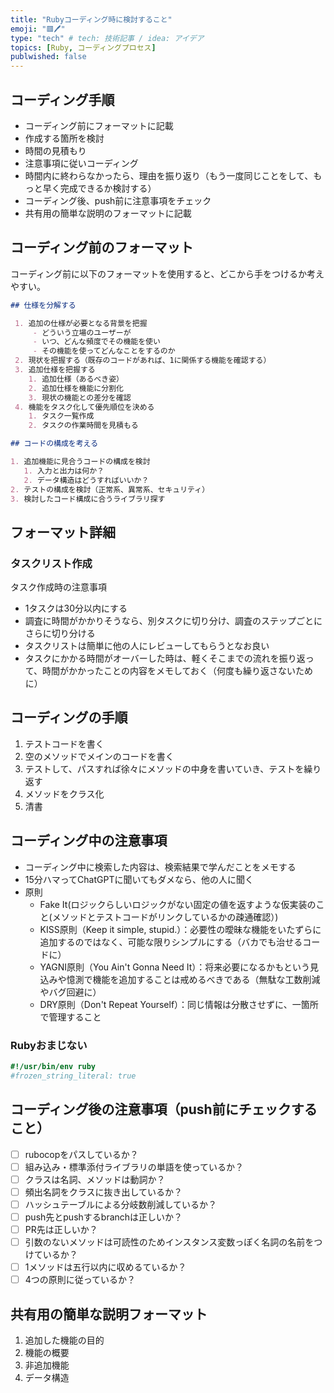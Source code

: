 ```yaml
---
title: "Rubyコーディング時に検討すること"
emoji: "🟥🖊️"
type: "tech" # tech: 技術記事 / idea: アイデア
topics: [Ruby, コーディングプロセス]
publwished: false
---
```


## コーディング手順

- コーディング前にフォーマットに記載
- 作成する箇所を検討
- 時間の見積もり
- 注意事項に従いコーディング
- 時間内に終わらなかったら、理由を振り返り（もう一度同じことをして、もっと早く完成できるか検討する）
- コーディング後、push前に注意事項をチェック
- 共有用の簡単な説明のフォーマットに記載

## コーディング前のフォーマット

コーディング前に以下のフォーマットを使用すると、どこから手をつけるか考えやすい。

```markdown
## 仕様を分解する

 1. 追加の仕様が必要となる背景を把握
     - どういう立場のユーザーが
     - いつ、どんな頻度でその機能を使い
     - その機能を使ってどんなことをするのか
 2. 現状を把握する（既存のコードがあれば、1に関係する機能を確認する）
 3. 追加仕様を把握する
    1. 追加仕様（あるべき姿）
    2. 追加仕様を機能に分割化
    3. 現状の機能との差分を確認
 4. 機能をタスク化して優先順位を決める
    1. タスク一覧作成
    2. タスクの作業時間を見積もる

## コードの構成を考える

1. 追加機能に見合うコードの構成を検討
   1. 入力と出力は何か？
   2. データ構造はどうすればいいか？
2. テストの構成を検討（正常系、異常系、セキュリティ）
3. 検討したコード構成に合うライブラリ探す
```

## フォーマット詳細

### タスクリスト作成

タスク作成時の注意事項

- 1タスクは30分以内にする
- 調査に時間がかかりそうなら、別タスクに切り分け、調査のステップごとにさらに切り分ける
- タスクリストは簡単に他の人にレビューしてもらうとなお良い
- タスクにかかる時間がオーバーした時は、軽くそこまでの流れを振り返って、時間がかかったことの内容をメモしておく（何度も繰り返さないために）

## コーディングの手順

1. テストコードを書く
2. 空のメソッドでメインのコードを書く
3. テストして、パスすれば徐々にメソッドの中身を書いていき、テストを繰り返す
4. メソッドをクラス化
5. 清書

## コーディング中の注意事項

- コーディング中に検索した内容は、検索結果で学んだことをメモする
- 15分ハマってChatGPTに聞いてもダメなら、他の人に聞く
- 原則
  - Fake It(ロジックらしいロジックがない固定の値を返すような仮実装のこと(メソッドとテストコードがリンクしているかの疎通確認）)
  - KISS原則（Keep it simple, stupid.）：必要性の曖昧な機能をいたずらに追加するのではなく、可能な限りシンプルにする（バカでも治せるコードに）
  - YAGNI原則（You Ain't Gonna Need It）：将来必要になるかもという見込みや憶測で機能を追加することは戒めるべきである（無駄な工数削減やバグ回避に）
  - DRY原則（Don't Repeat Yourself）：同じ情報は分散させずに、一箇所で管理すること

### Rubyおまじない

```ruby
#!/usr/bin/env ruby
#frozen_string_literal: true
```

## コーディング後の注意事項（push前にチェックすること）

- [ ] rubocopをパスしているか？
- [ ] 組み込み・標準添付ライブラリの単語を使っているか？
- [ ] クラスは名詞、メソッドは動詞か？
- [ ] 頻出名詞をクラスに抜き出しているか？
- [ ] ハッシュテーブルによる分岐数削減しているか？
- [ ] push先とpushするbranchは正しいか？
- [ ] PR先は正しいか？
- [ ] 引数のないメソッドは可読性のためインスタンス変数っぽく名詞の名前をつけているか？
- [ ] 1メソッドは五行以内に収めるているか？
- [ ] 4つの原則に従っているか？

## 共有用の簡単な説明フォーマット

1. 追加した機能の目的
2. 機能の概要
3. 非追加機能
4. データ構造
